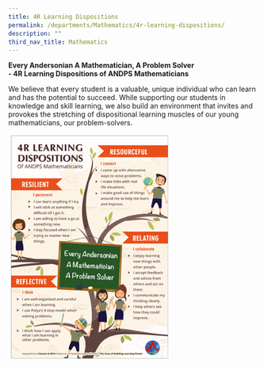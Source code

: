 ```yaml
---
title: 4R Learning Dispositions
permalink: /departments/Mathematics/4r-learning-dispositions/
description: ""
third_nav_title: Mathematics
---
```

<p><strong>Every Andersonian A Mathematician, A Problem Solver<br /></strong><strong>- 4R Learning Dispositions of ANDPS Mathematicians</strong></p>
<p>We believe that every student is a valuable, unique individual who can learn and has the potential to succeed. While supporting our students in knowledge and skill learning, we also build an environment that invites and provokes the stretching of dispositional learning muscles of our young mathematicians, our problem-solvers.</p>
<img src="/images/2021%20MATH%20-%20pic%20-%204R%20Learning.png" 
     style="width:65%">